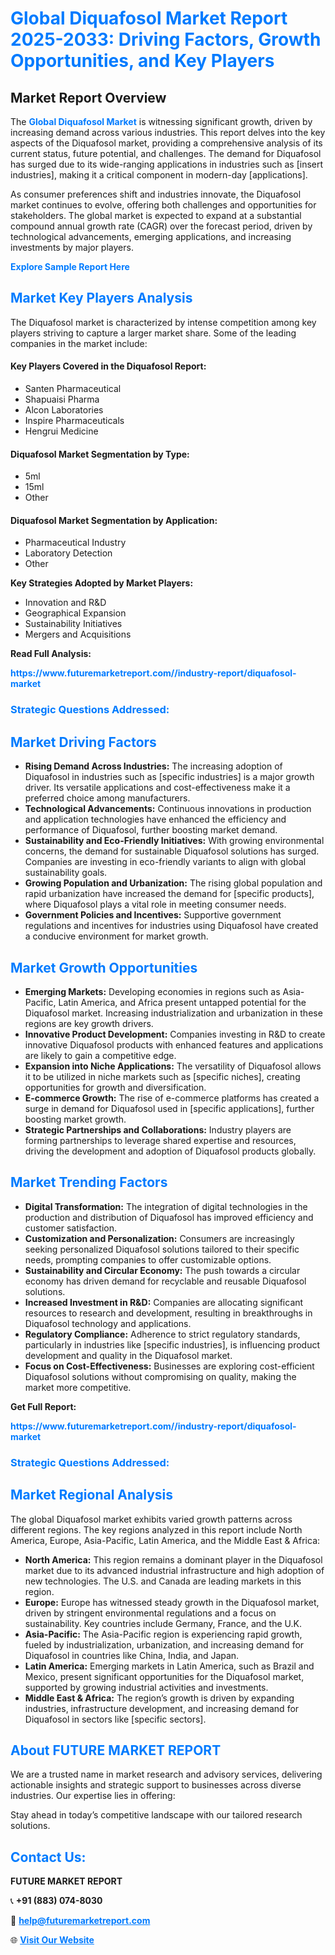 <h1 style="color: #007BFF;">Global Diquafosol Market Report 2025-2033: Driving Factors, Growth Opportunities, and Key Players</h1>

<section id="overview">
<h2>Market Report Overview</h2>
<p>The <a href="https://www.futuremarketreport.com//industry-report/diquafosol-market" style="color: #007BFF; text-decoration: none;"><strong>Global Diquafosol Market</strong></a> is witnessing significant growth, driven by increasing demand across various industries. This report delves into the key aspects of the Diquafosol market, providing a comprehensive analysis of its current status, future potential, and challenges. The demand for Diquafosol has surged due to its wide-ranging applications in industries such as [insert industries], making it a critical component in modern-day [applications].</p>
<p>As consumer preferences shift and industries innovate, the Diquafosol market continues to evolve, offering both challenges and opportunities for stakeholders. The global market is expected to expand at a substantial compound annual growth rate (CAGR) over the forecast period, driven by technological advancements, emerging applications, and increasing investments by major players.</p>
</section>

<section id="overview">
<p><a href="https://www.futuremarketreport.com//request-sample/reportId=77659" style="color: #007BFF; text-decoration: none;"><strong>Explore Sample Report Here</strong></a></p>
</section>

<section id="key-players">
<h2 style="color: #007BFF;">Market Key Players Analysis</h2>
<p>The Diquafosol market is characterized by intense competition among key players striving to capture a larger market share. Some of the leading companies in the market include:</p>
<h4>Key Players Covered in the Diquafosol Report:</h4>
<ul><li>Santen Pharmaceutical</li><li>Shapuaisi Pharma</li><li>Alcon Laboratories</li><li>Inspire Pharmaceuticals</li><li>Hengrui Medicine</li></ul>
<h4>Diquafosol Market Segmentation by Type:</h4>
<ul><li>5ml</li><li>15ml</li><li>Other</li></ul>

<h4>Diquafosol Market Segmentation by Application:</h4>
<ul><li>Pharmaceutical Industry</li><li>Laboratory Detection</li><li>Other</li></ul>
<p><strong>Key Strategies Adopted by Market Players:</strong></p>
<ul>
<li>Innovation and R&D</li>
<li>Geographical Expansion</li>
<li>Sustainability Initiatives</li>
<li>Mergers and Acquisitions</li>
</ul>
</section>

<section>
<p><strong>Read Full Analysis: </strong></p><a href="https://www.futuremarketreport.com//industry-report/diquafosol-market" style="color: #007BFF; text-decoration: none;"><strong>https://www.futuremarketreport.com//industry-report/diquafosol-market</strong></a>
<h3 style="color: #007BFF;">Strategic Questions Addressed:</h3>
</section>

<section id="driving-factors">
<h2 style="color: #007BFF;">Market Driving Factors</h2>
<ul>
<li><strong>Rising Demand Across Industries:</strong> The increasing adoption of Diquafosol in industries such as [specific industries] is a major growth driver. Its versatile applications and cost-effectiveness make it a preferred choice among manufacturers.</li>
<li><strong>Technological Advancements:</strong> Continuous innovations in production and application technologies have enhanced the efficiency and performance of Diquafosol, further boosting market demand.</li>
<li><strong>Sustainability and Eco-Friendly Initiatives:</strong> With growing environmental concerns, the demand for sustainable Diquafosol solutions has surged. Companies are investing in eco-friendly variants to align with global sustainability goals.</li>
<li><strong>Growing Population and Urbanization:</strong> The rising global population and rapid urbanization have increased the demand for [specific products], where Diquafosol plays a vital role in meeting consumer needs.</li>
<li><strong>Government Policies and Incentives:</strong> Supportive government regulations and incentives for industries using Diquafosol have created a conducive environment for market growth.</li>
</ul>
</section>

<section id="growth-opportunities">
<h2 style="color: #007BFF;">Market Growth Opportunities</h2>
<ul>
<li><strong>Emerging Markets:</strong> Developing economies in regions such as Asia-Pacific, Latin America, and Africa present untapped potential for the Diquafosol market. Increasing industrialization and urbanization in these regions are key growth drivers.</li>
<li><strong>Innovative Product Development:</strong> Companies investing in R&D to create innovative Diquafosol products with enhanced features and applications are likely to gain a competitive edge.</li>
<li><strong>Expansion into Niche Applications:</strong> The versatility of Diquafosol allows it to be utilized in niche markets such as [specific niches], creating opportunities for growth and diversification.</li>
<li><strong>E-commerce Growth:</strong> The rise of e-commerce platforms has created a surge in demand for Diquafosol used in [specific applications], further boosting market growth.</li>
<li><strong>Strategic Partnerships and Collaborations:</strong> Industry players are forming partnerships to leverage shared expertise and resources, driving the development and adoption of Diquafosol products globally.</li>
</ul>
</section>

<section id="trending-factors">
<h2 style="color: #007BFF;">Market Trending Factors</h2>
<ul>
<li><strong>Digital Transformation:</strong> The integration of digital technologies in the production and distribution of Diquafosol has improved efficiency and customer satisfaction.</li>
<li><strong>Customization and Personalization:</strong> Consumers are increasingly seeking personalized Diquafosol solutions tailored to their specific needs, prompting companies to offer customizable options.</li>
<li><strong>Sustainability and Circular Economy:</strong> The push towards a circular economy has driven demand for recyclable and reusable Diquafosol solutions.</li>
<li><strong>Increased Investment in R&D:</strong> Companies are allocating significant resources to research and development, resulting in breakthroughs in Diquafosol technology and applications.</li>
<li><strong>Regulatory Compliance:</strong> Adherence to strict regulatory standards, particularly in industries like [specific industries], is influencing product development and quality in the Diquafosol market.</li>
<li><strong>Focus on Cost-Effectiveness:</strong> Businesses are exploring cost-efficient Diquafosol solutions without compromising on quality, making the market more competitive.</li>
</ul>
</section>

<section>
<p><strong>Get Full Report: </strong></p><a href="https://www.futuremarketreport.com//industry-report/diquafosol-market" style="color: #007BFF; text-decoration: none;"><strong>https://www.futuremarketreport.com//industry-report/diquafosol-market</strong></a>
<h3 style="color: #007BFF;">Strategic Questions Addressed:</h3>
</section>


<section id="regional-analysis">
<h2 style="color: #007BFF;">Market Regional Analysis</h2>
<p>The global Diquafosol market exhibits varied growth patterns across different regions. The key regions analyzed in this report include North America, Europe, Asia-Pacific, Latin America, and the Middle East & Africa:</p>
<ul>
<li><strong>North America:</strong> This region remains a dominant player in the Diquafosol market due to its advanced industrial infrastructure and high adoption of new technologies. The U.S. and Canada are leading markets in this region.</li>
<li><strong>Europe:</strong> Europe has witnessed steady growth in the Diquafosol market, driven by stringent environmental regulations and a focus on sustainability. Key countries include Germany, France, and the U.K.</li>
<li><strong>Asia-Pacific:</strong> The Asia-Pacific region is experiencing rapid growth, fueled by industrialization, urbanization, and increasing demand for Diquafosol in countries like China, India, and Japan.</li>
<li><strong>Latin America:</strong> Emerging markets in Latin America, such as Brazil and Mexico, present significant opportunities for the Diquafosol market, supported by growing industrial activities and investments.</li>
<li><strong>Middle East & Africa:</strong> The region’s growth is driven by expanding industries, infrastructure development, and increasing demand for Diquafosol in sectors like [specific sectors].</li>
</ul>
</section>

<footer>
<h2 style="color: #007BFF;">About FUTURE MARKET REPORT</h2>
<p>We are a trusted name in market research and advisory services, delivering actionable insights and strategic support to businesses across diverse industries. Our expertise lies in offering:</p>

<p>Stay ahead in today’s competitive landscape with our tailored research solutions.</p>

<h2 style="color: #007BFF;">Contact Us:</h2>
<p><strong>FUTURE MARKET REPORT</strong></p>
<p>📞 <strong>+91 (883) 074-8030</strong></p>
<p>📧 <strong><a href="mailto:help@futuremarketreport.com" style="color: #007BFF;">help@futuremarketreport.com</a></strong></p>
<p>🌐 <strong><a href="https://www.futuremarketreport.com/" style="color: #007BFF;">Visit Our Website</a></strong></p>
</footer>